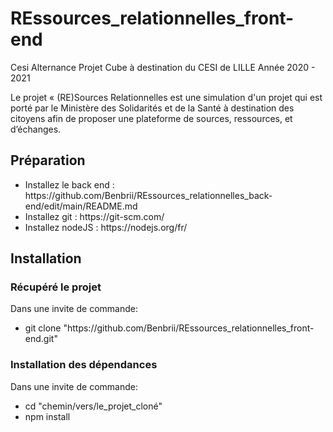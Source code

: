 # REssources_relationnelles_front-end
Cesi Alternance
Projet Cube à destination du CESI de LILLE Année 2020 - 2021

Le projet « (RE)Sources Relationnelles est une simulation d'un projet qui est porté par le Ministère des Solidarités et
de la Santé à destination des citoyens afin de proposer une plateforme de sources, ressources, et
d’échanges.

<h2>Préparation</h2>

<ul>
  <li>Installez le back end : https://github.com/Benbrii/REssources_relationnelles_back-end/edit/main/README.md </li>
  <li>Installez git : https://git-scm.com/ </li>
  <li>Installez nodeJS : https://nodejs.org/fr/ </li>
  
</ul>

<h2>Installation</h2>

<h3> Récupéré le projet </h3>

Dans une invite de commande:
<ul>
  <li>git clone "https://github.com/Benbrii/REssources_relationnelles_front-end.git"</li>
</ul>

<h3> Installation des dépendances </h3>

Dans une invite de commande:

<ul>
  <li>cd "chemin/vers/le_projet_cloné"</li>
  <li>npm install</li>
</ul>
